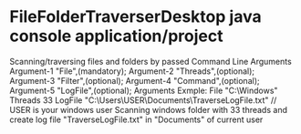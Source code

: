 # FileFolderTraverserDesktop java console application/project
 Scanning/traversing files and folders by passed Command Line Arguments
   Argument-1 "File",(mandatory);
   Argument-2 "Threads",(optional);
   Argument-3 "Filter",(optional);
   Argument-4 "Command",(optional);
   Argument-5 "LogFile",(optional);
 Arguments Exmple: File "C:\Windows" Threads 33 LogFile "C:\Users\USER\Documents\TraverseLogFile.txt" // USER is your windows user
 Scanning windows folder with 33 threads and create log file "TraverseLogFile.txt" in "Documents" of current user

